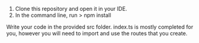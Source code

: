 1. Clone this repository and open it in your IDE.
2. In the command line, run > npm install

Write your code in the provided src folder. index.ts is mostly completed for you, however you will need to import and use the routes that you create.
